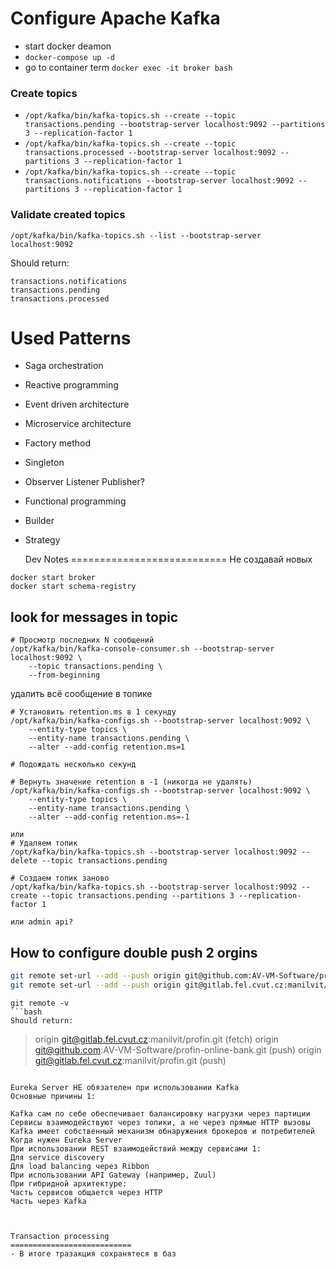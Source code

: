 Configure Apache Kafka
===========================
- start docker deamon
- ```docker-compose up -d```
- go to container term ```docker exec -it broker bash```


### Create topics 

- ```/opt/kafka/bin/kafka-topics.sh --create --topic transactions.pending --bootstrap-server localhost:9092 --partitions 3 --replication-factor 1```
- ```/opt/kafka/bin/kafka-topics.sh --create --topic transactions.processed --bootstrap-server localhost:9092 --partitions 3 --replication-factor 1```
- ```/opt/kafka/bin/kafka-topics.sh --create --topic transactions.notifications --bootstrap-server localhost:9092 --partitions 3 --replication-factor 1```

### Validate created topics
```/opt/kafka/bin/kafka-topics.sh --list --bootstrap-server localhost:9092```

Should return:
```
transactions.notifications
transactions.pending
transactions.processed
```

 Used Patterns
===========================
- Saga orchestration
- Reactive programming
- Event driven architecture
- Microservice architecture
- Factory method
- Singleton 
- Observer Listener Publisher?
- Functional programming
- Builder
- Strategy


   Dev Notes
===========================
Не создавай новых
```
docker start broker 
docker start schema-registry
```

## look for messages in topic


```docker
# Просмотр последних N сообщений
/opt/kafka/bin/kafka-console-consumer.sh --bootstrap-server localhost:9092 \
    --topic transactions.pending \
    --from-beginning

```

удалить всё сообщение в топике
```docker
# Установить retention.ms в 1 секунду
/opt/kafka/bin/kafka-configs.sh --bootstrap-server localhost:9092 \
    --entity-type topics \
    --entity-name transactions.pending \
    --alter --add-config retention.ms=1

# Подождать несколько секунд

# Вернуть значение retention в -1 (никогда не удалять)
/opt/kafka/bin/kafka-configs.sh --bootstrap-server localhost:9092 \
    --entity-type topics \
    --entity-name transactions.pending \
    --alter --add-config retention.ms=-1

или 
# Удаляем топик
/opt/kafka/bin/kafka-topics.sh --bootstrap-server localhost:9092 --delete --topic transactions.pending

# Создаем топик заново
/opt/kafka/bin/kafka-topics.sh --bootstrap-server localhost:9092 --create --topic transactions.pending --partitions 3 --replication-factor 1

или admin api?
```



## How to configure double push 2 orgins
```bash
git remote set-url --add --push origin git@github.com:AV-VM-Software/profin-online-bank.git
git remote set-url --add --push origin git@gitlab.fel.cvut.cz:manilvit/profin.git
```
```
git remote -v
```bash
Should return:
```
> origin  git@gitlab.fel.cvut.cz:manilvit/profin.git (fetch)
origin  git@github.com:AV-VM-Software/profin-online-bank.git (push)
origin  git@gitlab.fel.cvut.cz:manilvit/profin.git (push)
```

Eureka Server НЕ обязателен при использовании Kafka
Основные причины 1:

Kafka сам по себе обеспечивает балансировку нагрузки через партиции
Сервисы взаимодействуют через топики, а не через прямые HTTP вызовы
Kafka имеет собственный механизм обнаружения брокеров и потребителей
Когда нужен Eureka Server
При использовании REST взаимодействий между сервисами 1:
Для service discovery
Для load balancing через Ribbon
При использовании API Gateway (например, Zuul)
При гибридной архитектуре:
Часть сервисов общается через HTTP
Часть через Kafka



Transaction processing
===========================
- В итоге тразакция сохранятеся в баз
